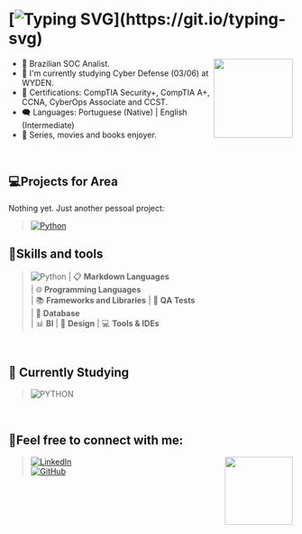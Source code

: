  #  [![Typing SVG](https://readme-typing-svg.herokuapp.com/?color=23aaf2&size=35&center=true&vCenter=true&width=1000&lines=Hello!+My+name+is+Santiago!;I'm+a+SOC+Analist!+;Welcome+to+my+repository!)](https://git.io/typing-svg)     
 
 <img align="right" height="140em" src="https://media4.giphy.com/media/v1.Y2lkPTc5MGI3NjExNjFhdG5ldWh5OGo3cG1va3N3NXpmbWN5cmExeTFobzNjODJxemYydiZlcD12MV9pbnRlcm5hbF9naWZfYnlfaWQmY3Q9Zw/VLWIuR02bq33gp48aQ/giphy.gif"/>
 
  - 🌱 Brazilian SOC Analist.
  - 🎲 I'm currently studying Cyber Defense (03/06) at WYDEN.
  - 🎲 Certifications: CompTIA Security+, CompTIA A+, CCNA, CyberOps Associate and CCST. 
  - 🗨️ Languages: Portuguese (Native) | English (Intermediate)
  - 💙 Series, movies and books enjoyer.
<br />

## 💻Projects for Area

Nothing yet. Just another pessoal project:
 >[![Python](https://img.shields.io/badge/Python-4285F4?style=for-the-badge)](https://github.com/santiagoferrr?tab=repositories&q=organi&type=&language=&sort=)


## 🚀Skills and tools
>![Python](https://img.shields.io/badge/Python-4285F4?style=for-the-badge)
| 📋 **Markdown Languages**                                                                                                                                                                    
| 🌐 **Programming Languages**  
| 📚 **Frameworks and Libraries**
| 🧪 **QA Tests**                        
| 💾 **Database**                   
| 📊 **BI**
| 🎨 **Design**
| 💻 **Tools & IDEs**

<br />

## 📖 Currently Studying
 
 >![PYTHON](https://img.shields.io/badge/Vue%20js-35495E?style=for-the-badge&logo=vuedotjs&logoColor=4FC08D) 

<br />

## 💬Feel free to connect with me:
<img align="right" src="https://media1.giphy.com/media/v1.Y2lkPTc5MGI3NjExaHVnY3A4MnBkamphZDFuZTZ3bno3NDNpaXp2cjMxeDZrMGJzNzYyeSZlcD12MV9pbnRlcm5hbF9naWZfYnlfaWQmY3Q9Zw/4meHSobzwZNncjZ7bZ/giphy.gif" height="120"/>

>[![LinkedIn](https://img.shields.io/badge/LinkedIn-0077B5?style=for-the-badge&logo=linkedin&logoColor=white)](https://www.linkedin.com/in/santiagoferr/)<br />
>[![GitHub](https://img.shields.io/badge/github-%23121011.svg?style=for-the-badge&color=6055a1&logo=github&logoColor=white)](https://github.com/santiagoferrr/) 

